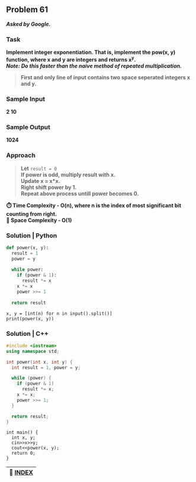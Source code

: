 ## Problem 61
***Asked by Google.***
### Task
**Implement integer exponentiation. That is, implement the pow(x, y) function, where x and y are integers and returns x<sup>y</sup>.**  
***Note: Do this faster than the naive method of repeated multiplication.***  

>**First and only line of input contains two space seperated integers x and y.**

### Sample Input
**2 10**
### Sample Output
**1024**

### Approach
>**Let** `result = 0`  
>**If power is odd, multiply result with x.**  
>**Update x = x\*x.**  
>**Right shift power by 1.**  
>**Repeat above process untill power becomes 0.**

**:stopwatch: Time Complexity - O(n), where n is the index of most significant bit counting from right.**  
**:floppy_disk: Space Complexity - O(1)**

### Solution | Python
```python
def power(x, y):         
  result = 1           
  power = y 
                                    
  while power:            
    if (power & 1):      
      result *= x
    x *= x            
    power >>= 1   
                         
  return result          
```
```
x, y = [int(n) for n in input().split()]
print(power(x, y)) 
```

### Solution | C++
```cpp
#include <iostream>
using namespace std;

int power(int x, int y) {
  int result = 1, power = y;

  while (power) {
    if (power & 1)
      result *= x;
    x *= x;
    power >>= 1; 
  }

  return result;
}
```
```
int main() {
  int x, y;
  cin>>x>>y;
  cout<<power(x, y);
  return 0;
}
```

|**:file_folder: [INDEX](https://github.com/theInvincible/Daily-Coding-Problem/blob/master/Collection/INDEX.md)**|
|----------------------------------------------------------------------------------------------------------------|  
